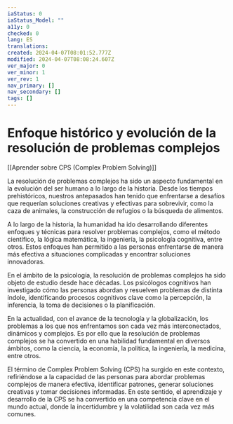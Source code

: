 ```yaml
---
iaStatus: 0
iaStatus_Model: ""
a11y: 0
checked: 0
lang: ES
translations: 
created: 2024-04-07T08:01:52.777Z
modified: 2024-04-07T08:08:24.607Z
ver_major: 0
ver_minor: 1
ver_rev: 1
nav_primary: []
nav_secondary: []
tags: []
---
```

# Enfoque histórico y evolución de la resolución de problemas complejos

[[Aprender sobre CPS (Complex Problem Solving)]]

La resolución de problemas complejos ha sido un aspecto fundamental en la evolución del ser humano a lo largo de la historia. Desde los tiempos prehistóricos, nuestros antepasados han tenido que enfrentarse a desafíos que requerían soluciones creativas y efectivas para sobrevivir, como la caza de animales, la construcción de refugios o la búsqueda de alimentos.

A lo largo de la historia, la humanidad ha ido desarrollando diferentes enfoques y técnicas para resolver problemas complejos, como el método científico, la lógica matemática, la ingeniería, la psicología cognitiva, entre otros. Estos enfoques han permitido a las personas enfrentarse de manera más efectiva a situaciones complicadas y encontrar soluciones innovadoras.

En el ámbito de la psicología, la resolución de problemas complejos ha sido objeto de estudio desde hace décadas. Los psicólogos cognitivos han investigado cómo las personas abordan y resuelven problemas de distinta índole, identificando procesos cognitivos clave como la percepción, la inferencia, la toma de decisiones o la planificación.

En la actualidad, con el avance de la tecnología y la globalización, los problemas a los que nos enfrentamos son cada vez más interconectados, dinámicos y complejos. Es por ello que la resolución de problemas complejos se ha convertido en una habilidad fundamental en diversos ámbitos, como la ciencia, la economía, la política, la ingeniería, la medicina, entre otros.

El término de Complex Problem Solving (CPS) ha surgido en este contexto, refiriéndose a la capacidad de las personas para abordar problemas complejos de manera efectiva, identificar patrones, generar soluciones creativas y tomar decisiones informadas. En este sentido, el aprendizaje y desarrollo de la CPS se ha convertido en una competencia clave en el mundo actual, donde la incertidumbre y la volatilidad son cada vez más comunes.
